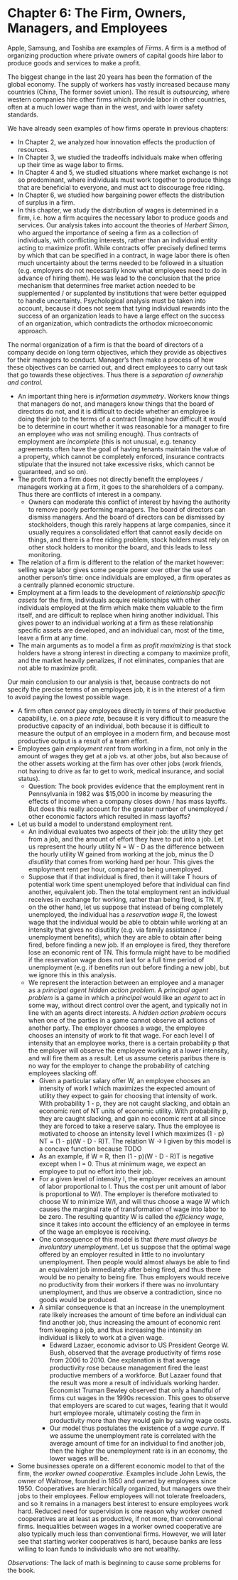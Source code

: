 # Chapter 6: The Firm, Owners, Managers, and Employees

Apple, Samsung, and Toshiba are examples of *Firms*. A firm is a method of organizing production where private owners of capital goods hire labor to produce goods and services to make a profit.

The biggest change in the last 20 years has been the formation of the global economy. The supply of workers has vastly increased because many countries (China, The former soviet union). The result is *outsourcing,* where western companies hire other firms which provide labor in other countries, often at a much lower wage than in the west, and with lower safety standards.

We have already seen examples of how firms operate in previous chapters:

- In Chapter 2, we analyzed how innovation effects the production of resources.
- In Chapter 3, we studied the tradeoffs individuals make when offering up their time as wage labor to firms.
- In Chapter 4 and 5, we studied situations where market exchange is not so predominant, where individuals must work together to produce things that are beneficial to everyone, and must act to discourage free riding.
- In Chapter 6, we studied how bargaining power effects the distribution of surplus in a firm.
- In this chapter, we study the distribution of wages is determined in a firm, i.e. how a firm acquires the necessary labor to produce goods and services. Our analysis takes into account the theories of *Herbert Simon*, who argued the importance of seeing a firm as a collection of individuals, with conflicting interests, rather than an individual entity acting to maximize profit. While contracts offer precisely defined terms by which that can be specified in a contract, in wage labor there is often much uncertainty about the terms needed to be followed in a situation (e.g. employers do not necessarily know what employees need to do in advance of hiring them). He was lead to the conclusion that the price mechanism that determines free market action needed to be supplemented / or supplanted by institutions that were better equipped to handle uncertainty. Psychological analysis must be taken into account, because it does not seem that tying individual rewards into the success of an organization leads to have a large effect on the success of an organization, which contradicts the orthodox microeconomic approach.

The normal organization of a firm is that the board of directors of a company decide on long term objectives, which they provide as objectives for their managers to conduct. Manager’s then make a process of how these objectives can be carried out, and direct employees to carry out task that go towards these objectives. Thus there is a *separation of ownership and control.*

- An important thing here is *information asymmetry*. Workers know things that managers do not, and managers know things that the board of directors do not, and it is difficult to decide whether an employee is doing their job to the terms of a contract (Imagine how difficult it would be to determine in court whether it was reasonable for a manager to fire an employee who was not smiling enough). Thus contracts of employment are *incomplete* (this is not unusual, e.g. tenancy agreements often have the goal of having tenants maintain the value of a property, which cannot be completely enforced, insurance contracts stipulate that the insured not take excessive risks, which cannot be guaranteed, and so on).
- The profit from a firm does not directly benefit the employees / managers working at a firm, it goes to the shareholders of a company. Thus there are conflicts of interest in a company.
    - Owners can moderate this conflict of interest by having the authority to remove poorly performing managers. The board of directors can dismiss managers. And the board of directors can be dismissed by stockholders, though this rarely happens at large companies, since it usually requires a consolidated effort that cannot easily decide on things, and there is a free riding problem, stock holders must rely on other stock holders to monitor the board, and this leads to less monitoring.
- The relation of a firm is different to the relation of the market however: selling wage labor gives some people power over other the use of another person’s time: once individuals are employed, a firm operates as a centrally planned economic structure.
- Employment at a firm leads to the development of *relationship specific assets* for the firm, individuals acquire relationships with other individuals employed at the firm which make them valuable to the firm itself, and are difficult to replace when hiring another individual. This gives power to an individual working at a firm as these relationship specific assets are developed, and an individual can, most of the time, leave a firm at any time.
- The main arguments as to model a firm as *profit maximizing* is that stock holders have a strong interest in directing a company to maximize profit, and the market heavily penalizes, if not eliminates, companies that are not able to maximize profit.

Our main conclusion to our analysis is that, because contracts do not specify the precise terms of an employees job, it is in the interest of a firm to avoid paying the lowest possible wage.

- A firm often *cannot* pay employees directly in terms of their productive capability, i.e. on a *piece rate*, because it is very difficult to measure the productive capacity of an individual, both because it is difficult to measure the output of an employee in a modern firm, and because most productive output is a result of a team effort.
- Employees gain *employment rent* from working in a firm, not only in the amount of wages they get at a job vs. at other jobs, but also because of the other assets working at the firm has over other jobs (work friends, not having to drive as far to get to work, medical insurance, and social status).
    - Question: The book provides evidence that the employment rent in Pennsylvania in 1982 was $15,000 in income by measuring the effects of income when a company closes down / has mass layoffs. But does this really account for the greater number of unemployed / other economic factors which resulted in mass layoffs?
- Let us build a model to understand employment rent.
    - An individual evaluates two aspects of their job: the utility they get from a job, and the amount of effort they have to put into a job. Let us represent the hourly utility N = W - D as the difference between the hourly utility W gained from working at the job, minus the D *disutility* that comes from working hard per hour. This gives the employment rent per hour, compared to being unemployed.
    - Suppose that if that individual is fired, then it will take T hours of potential work time spent unemployed before that individual can find another, equivalent job. Then the total employment rent an individual receives in exchange for working, rather than being fired, is TN. If, on the other hand, let us suppose that instead of being completely unemployed, the individual has a *reservation wage R*, the lowest wage that the individual would be able to obtain while working at an intensity that gives no disutility (e.g. via family assistance / unemployment benefits), which they are able to obtain after being fired, before finding a new job. If an employee is fired, they therefore lose an economic rent of TN. This formula might have to be modified if the reservation wage does not last for a full time period of unemployment (e.g. if benefits run out before finding a new job), but we ignore this in this analysis.
    - We represent the interaction between an employee and a manager as a *principal agent hidden action problem.* A *principal agent problem* is a game in which a *principal* would like an *agent* to act in some way, without direct control over the agent, and typically not in line with an agents direct interests. A *hidden action problem* occurs when one of the parties in a game cannot observe all actions of another party. The employer chooses a wage, the employee chooses an intensity of work to fit that wage. For each level I of intensity that an employee works, there is a certain probability p that the employer will observe the employee working at a lower intensity, and will fire them as a result. Let us assume ceteris paribus there is no way for the employer to change the probability of catching employees slacking off.
        - Given a particular salary offer W, an employee chooses an intensity of work I which maximizes the expected amount of utility they expect to gain for choosing that intensity of work. With probability 1 - p, they are not caught slacking, and obtain an economic rent of NT units of economic utility. With probability p, they are caught slacking, and gain no economic rent at all since they are forced to take a reserve salary. Thus the employee is motivated to choose an intensity level I which maximizes (1 - p) NT = (1 - p)(W - D - R)T. The relation W → I given by this model is a concave function because TODO
        - As an example, if W = R, then (1 - p)(W - D - R)T is negative except when I = 0. Thus at minimum wage, we expect an employee to put no effort into their job.
        - For a given level of intensity I, the employer receives an amount of labor proportional to I. Thus the cost per unit amount of labor is proportional to W/I. The employer is therefore motivated to choose W to minimize W/I, and will thus choose a wage W which causes the marginal rate of transformation of wage into labor to be zero. The resulting quantity W is called the *efficiency wage*, since it takes into account the efficiency of an employee in terms of the wage an employee is receiving.
        - One consequence of this model is that *there must always be involuntary unemployment*. Let us suppose that the optimal wage offered by an employer resulted in little to no involuntary unemployment. Then people would almost always be able to find an equivalent job immediately after being fired, and thus there would be no penalty to being fire. Thus employers would receive no productivity from their workers if there was no involuntary unemployment, and thus we observe a contradiction, since no goods would be produced.
        - A similar consequence is that an increase in the unemployment rate likely increases the amount of time before an individual can find another job, thus increasing the amount of economic rent from keeping a job, and thus increasing the intensity an individual is likely to work at a given wage.
            - Edward Lazaer, economic advisor to US President George W. Bush, observed that the average productivity of firms rose from 2006 to 2010. One explanation is that average productivity rose because management fired the least productive members of a workforce. But Lazaer found that the result was more a result of individuals working harder. Economist Truman Bewley observed that only a handful of firms cut wages in the 1990s recession. This goes to observe that employers are scared to cut wages, fearing that it would hurt employee morale, ultimately costing the firm in productivity more than they would gain by saving wage costs.
            - Our model thus postulates the existence of a *wage curve*. If we assume the unemployment rate is correlated with the average amount of time for an individual to find another job, then the higher the unemployment rate is in an economy, the lower wages will be.
- Some businesses operate on a different economic model to that of the firm, the *worker owned cooperative*. Examples include John Lewis, the owner of Waitrose, founded in 1850 and owned by employees since 1950. Cooperatives are hierarchically organized, but managers owe their jobs to their employees. Fellow employees will not tolerate freeloaders, and so it remains in a managers best interest to ensure employees work hard. Reduced need for supervision is one reason why worker owned cooperatives are at least as productive, if not more, than conventional firms. Inequalities between wages in a worker owned cooperative are also typically much less than conventional firms. However, we will later see that starting worker cooperatives is hard, because banks are less willing to loan funds to individuals who are not wealthy.

*Observations:* The lack of math is beginning to cause some problems for the book.